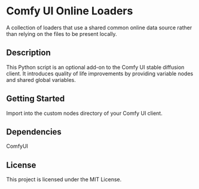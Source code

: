 # Comfy UI Online Loaders
A collection of loaders that use a shared common online data source rather than relying on the files to be present locally.
## Description
This Python script is an optional add-on to the Comfy UI stable diffusion client. It introduces quality of life improvements by providing variable nodes and shared global variables.

## Getting Started
Import into the custom nodes directory of your Comfy UI client.

## Dependencies
ComfyUI

## License
This project is licensed under the MIT License.